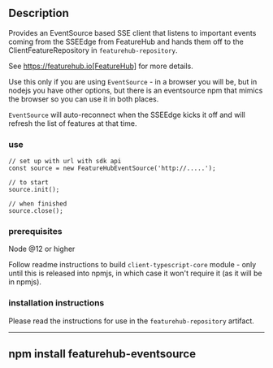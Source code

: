 ## Description
Provides an EventSource based SSE client that listens to important events
coming from the SSEEdge from FeatureHub and hands them off to the ClientFeatureRepository
in `featurehub-repository`. 

See https://featurehub.io[FeatureHub] for more details.

Use this only if you are using `EventSource` - in a browser you will be, but in nodejs
you have other options, but there is an eventsource npm that mimics the browser so you
can use it in both places.

`EventSource` will auto-reconnect when the SSEEdge kicks it off and will refresh the list of
features at that time. 

### use

```
// set up with url with sdk api
const source = new FeatureHubEventSource('http://.....'); 

// to start
source.init();

// when finished
source.close();
```

### prerequisites 
Node @12 or higher

Follow readme instructions to build  `client-typescript-core` module - only until this is
released into npmjs, in which case it won't require it (as it will be in npmjs). 

### installation instructions

Please read the instructions for use in the `featurehub-repository` artifact.

----
npm install featurehub-eventsource 
----


